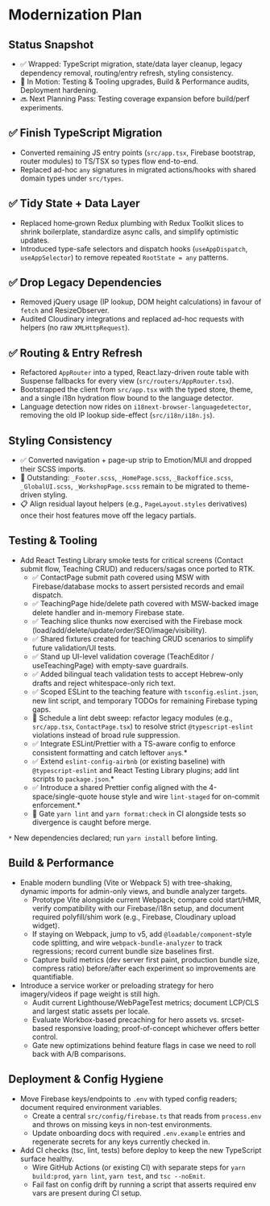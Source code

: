 # Modernization Plan

## Status Snapshot
- ✅ Wrapped: TypeScript migration, state/data layer cleanup, legacy dependency removal, routing/entry refresh, styling consistency.
- 🧭 In Motion: Testing & Tooling upgrades, Build & Performance audits, Deployment hardening.
- 🔜 Next Planning Pass: Testing coverage expansion before build/perf experiments.

## ✅ Finish TypeScript Migration
- Converted remaining JS entry points (`src/app.tsx`, Firebase bootstrap, router modules) to TS/TSX so types flow end-to-end.
- Replaced ad-hoc `any` signatures in migrated actions/hooks with shared domain types under `src/types`.

## ✅ Tidy State + Data Layer
- Replaced home‑grown Redux plumbing with Redux Toolkit slices to shrink boilerplate, standardize async calls, and simplify optimistic updates.
- Introduced type-safe selectors and dispatch hooks (`useAppDispatch`, `useAppSelector`) to remove repeated `RootState = any` patterns.

## ✅ Drop Legacy Dependencies
- Removed jQuery usage (IP lookup, DOM height calculations) in favour of `fetch` and ResizeObserver.
- Audited Cloudinary integrations and replaced ad-hoc requests with helpers (no raw `XMLHttpRequest`).

## ✅ Routing & Entry Refresh
- Refactored `AppRouter` into a typed, React.lazy-driven route table with Suspense fallbacks for every view (`src/routers/AppRouter.tsx`).
- Bootstrapped the client from `src/app.tsx` with the typed store, theme, and a single i18n hydration flow bound to the language detector.
- Language detection now rides on `i18next-browser-languagedetector`, removing the old IP lookup side-effect (`src/i18n/i18n.js`).

## Styling Consistency
- ✅ Converted navigation + page-up strip to Emotion/MUI and dropped their SCSS imports.
- 🔧 Outstanding: `_Footer.scss`, `_HomePage.scss`, `_Backoffice.scss`, `_GlobalUI.scss`, `_WorkshopPage.scss` remain to be migrated to theme-driven styling.
- 📋 Align residual layout helpers (e.g., `PageLayout.styles` derivatives) once their host features move off the legacy partials.

## Testing & Tooling
- Add React Testing Library smoke tests for critical screens (Contact submit flow, Teaching CRUD) and reducers/sagas once ported to RTK.
  - ✅ ContactPage submit path covered using MSW with Firebase/database mocks to assert persisted records and email dispatch.
  - ✅ TeachingPage hide/delete path covered with MSW-backed image delete handler and in-memory Firebase state.
  - ✅ Teaching slice thunks now exercised with the Firebase mock (load/add/delete/update/order/SEO/image/visibility).
  - ✅ Shared fixtures created for teaching CRUD scenarios to simplify future validation/UI tests.
  - ✅ Stand up UI-level validation coverage (TeachEditor / useTeachingPage) with empty-save guardrails.
  - ✅ Added bilingual teach validation tests to accept Hebrew-only drafts and reject whitespace-only rich text.
  - ✅ Scoped ESLint to the teaching feature with `tsconfig.eslint.json`, new lint script, and temporary TODOs for remaining Firebase typing gaps.
  - 🔧 Schedule a lint debt sweep: refactor legacy modules (e.g., `src/app.tsx`, `ContactPage.tsx`) to resolve strict `@typescript-eslint` violations instead of broad rule suppression.
  - ✅ Integrate ESLint/Prettier with a TS-aware config to enforce consistent formatting and catch leftover `any`s.*
  - ✅ Extend `eslint-config-airbnb` (or existing baseline) with `@typescript-eslint` and React Testing Library plugins; add lint scripts to `package.json`.*
  - ✅ Introduce a shared Prettier config aligned with the 4-space/single-quote house style and wire `lint-staged` for on-commit enforcement.*
  - 🔧 Gate `yarn lint` and `yarn format:check` in CI alongside tests so divergence is caught before merge.

`*` New dependencies declared; run `yarn install` before linting.

## Build & Performance
- Enable modern bundling (Vite or Webpack 5) with tree-shaking, dynamic imports for admin-only views, and bundle analyzer targets.
  - Prototype Vite alongside current Webpack; compare cold start/HMR, verify compatibility with our Firebase/i18n setup, and document required polyfill/shim work (e.g., Firebase, Cloudinary upload widget).
  - If staying on Webpack, jump to v5, add `@loadable/component`-style code splitting, and wire `webpack-bundle-analyzer` to track regressions; record current bundle size baselines first.
  - Capture build metrics (dev server first paint, production bundle size, compress ratio) before/after each experiment so improvements are quantifiable.
- Introduce a service worker or preloading strategy for hero imagery/videos if page weight is still high.
  - Audit current Lighthouse/WebPageTest metrics; document LCP/CLS and largest static assets per locale.
  - Evaluate Workbox-based precaching for hero assets vs. srcset-based responsive loading; proof-of-concept whichever offers better control.
  - Gate new optimizations behind feature flags in case we need to roll back with A/B comparisons.

## Deployment & Config Hygiene
- Move Firebase keys/endpoints to `.env` with typed config readers; document required environment variables.
  - Create a central `src/config/firebase.ts` that reads from `process.env` and throws on missing keys in non-test environments.
  - Update onboarding docs with required `.env.example` entries and regenerate secrets for any keys currently checked in.
- Add CI checks (tsc, lint, tests) before deploy to keep the new TypeScript surface healthy.
  - Wire GitHub Actions (or existing CI) with separate steps for `yarn build:prod`, `yarn lint`, `yarn test`, and `tsc --noEmit`.
  - Fail fast on config drift by running a script that asserts required env vars are present during CI setup.

